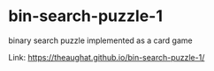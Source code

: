 # bin-search-puzzle-1
binary search puzzle implemented as a card game

Link: https://theaughat.github.io/bin-search-puzzle-1/
